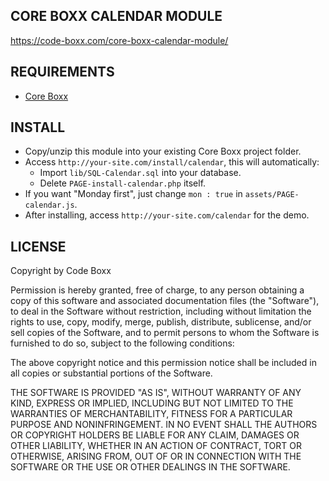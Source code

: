 ## CORE BOXX CALENDAR MODULE
https://code-boxx.com/core-boxx-calendar-module/

## REQUIREMENTS
* [Core Boxx](https://github.com/code-boxx/Core-Boxx-PHP-Framework/tree/main/core)

## INSTALL
* Copy/unzip this module into your existing Core Boxx project folder.
* Access `http://your-site.com/install/calendar`, this will automatically:
  - Import `lib/SQL-Calendar.sql` into your database.
  - Delete `PAGE-install-calendar.php` itself.
* If you want "Monday first", just change `mon : true` in `assets/PAGE-calendar.js`.
* After installing, access `http://your-site.com/calendar` for the demo.

## LICENSE
Copyright by Code Boxx

Permission is hereby granted, free of charge, to any person obtaining a copy
of this software and associated documentation files (the "Software"), to deal
in the Software without restriction, including without limitation the rights
to use, copy, modify, merge, publish, distribute, sublicense, and/or sell
copies of the Software, and to permit persons to whom the Software is
furnished to do so, subject to the following conditions:

The above copyright notice and this permission notice shall be included in all
copies or substantial portions of the Software.

THE SOFTWARE IS PROVIDED "AS IS", WITHOUT WARRANTY OF ANY KIND, EXPRESS OR
IMPLIED, INCLUDING BUT NOT LIMITED TO THE WARRANTIES OF MERCHANTABILITY,
FITNESS FOR A PARTICULAR PURPOSE AND NONINFRINGEMENT. IN NO EVENT SHALL THE
AUTHORS OR COPYRIGHT HOLDERS BE LIABLE FOR ANY CLAIM, DAMAGES OR OTHER
LIABILITY, WHETHER IN AN ACTION OF CONTRACT, TORT OR OTHERWISE, ARISING FROM,
OUT OF OR IN CONNECTION WITH THE SOFTWARE OR THE USE OR OTHER DEALINGS IN THE
SOFTWARE.

